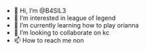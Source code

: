 - 👋 Hi, I’m @B4SIL3
- 👀 I’m interested in league of legend
- 🌱 I’m currently learning how to play orianna
- 💞️ I’m looking to collaborate on kc
- 📫 How to reach me non

<!---
B4SIL3/B4SIL3 is a ✨ special ✨ repository because its `README.md` (this file) appears on your GitHub profile.
You can click the Preview link to take a look at your changes.
--->
